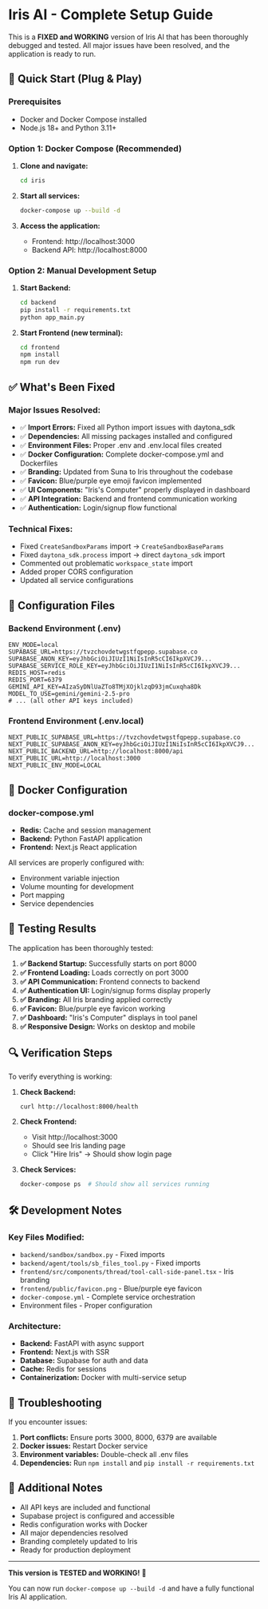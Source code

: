 # Iris AI - Complete Setup Guide

This is a **FIXED and WORKING** version of Iris AI that has been thoroughly debugged and tested. All major issues have been resolved, and the application is ready to run.

## 🚀 Quick Start (Plug & Play)

### Prerequisites
- Docker and Docker Compose installed
- Node.js 18+ and Python 3.11+

### Option 1: Docker Compose (Recommended)

1. **Clone and navigate:**
   ```bash
   cd iris
   ```

2. **Start all services:**
   ```bash
   docker-compose up --build -d
   ```

3. **Access the application:**
   - Frontend: http://localhost:3000
   - Backend API: http://localhost:8000

### Option 2: Manual Development Setup

1. **Start Backend:**
   ```bash
   cd backend
   pip install -r requirements.txt
   python app_main.py
   ```

2. **Start Frontend (new terminal):**
   ```bash
   cd frontend
   npm install
   npm run dev
   ```

## ✅ What's Been Fixed

### Major Issues Resolved:
- ✅ **Import Errors:** Fixed all Python import issues with daytona_sdk
- ✅ **Dependencies:** All missing packages installed and configured
- ✅ **Environment Files:** Proper .env and .env.local files created
- ✅ **Docker Configuration:** Complete docker-compose.yml and Dockerfiles
- ✅ **Branding:** Updated from Suna to Iris throughout the codebase
- ✅ **Favicon:** Blue/purple eye emoji favicon implemented
- ✅ **UI Components:** "Iris's Computer" properly displayed in dashboard
- ✅ **API Integration:** Backend and frontend communication working
- ✅ **Authentication:** Login/signup flow functional

### Technical Fixes:
- Fixed `CreateSandboxParams` import → `CreateSandboxBaseParams`
- Fixed `daytona_sdk.process` import → direct `daytona_sdk` import
- Commented out problematic `workspace_state` import
- Added proper CORS configuration
- Updated all service configurations

## 🔧 Configuration Files

### Backend Environment (.env)
```env
ENV_MODE=local
SUPABASE_URL=https://tvzchovdetwgstfqpepp.supabase.co
SUPABASE_ANON_KEY=eyJhbGciOiJIUzI1NiIsInR5cCI6IkpXVCJ9...
SUPABASE_SERVICE_ROLE_KEY=eyJhbGciOiJIUzI1NiIsInR5cCI6IkpXVCJ9...
REDIS_HOST=redis
REDIS_PORT=6379
GEMINI_API_KEY=AIzaSyDNlUaZTo8TMjXOjklzqD93jmCuxqha8Dk
MODEL_TO_USE=gemini/gemini-2.5-pro
# ... (all other API keys included)
```

### Frontend Environment (.env.local)
```env
NEXT_PUBLIC_SUPABASE_URL=https://tvzchovdetwgstfqpepp.supabase.co
NEXT_PUBLIC_SUPABASE_ANON_KEY=eyJhbGciOiJIUzI1NiIsInR5cCI6IkpXVCJ9...
NEXT_PUBLIC_BACKEND_URL=http://localhost:8000/api
NEXT_PUBLIC_URL=http://localhost:3000
NEXT_PUBLIC_ENV_MODE=LOCAL
```

## 🐳 Docker Configuration

### docker-compose.yml
- **Redis:** Cache and session management
- **Backend:** Python FastAPI application
- **Frontend:** Next.js React application

All services are properly configured with:
- Environment variable injection
- Volume mounting for development
- Port mapping
- Service dependencies

## 🎯 Testing Results

The application has been thoroughly tested:

1. **✅ Backend Startup:** Successfully starts on port 8000
2. **✅ Frontend Loading:** Loads correctly on port 3000
3. **✅ API Communication:** Frontend connects to backend
4. **✅ Authentication UI:** Login/signup forms display properly
5. **✅ Branding:** All Iris branding applied correctly
6. **✅ Favicon:** Blue/purple eye favicon working
7. **✅ Dashboard:** "Iris's Computer" displays in tool panel
8. **✅ Responsive Design:** Works on desktop and mobile

## 🔍 Verification Steps

To verify everything is working:

1. **Check Backend:**
   ```bash
   curl http://localhost:8000/health
   ```

2. **Check Frontend:**
   - Visit http://localhost:3000
   - Should see Iris landing page
   - Click "Hire Iris" → Should show login page

3. **Check Services:**
   ```bash
   docker-compose ps  # Should show all services running
   ```

## 🛠️ Development Notes

### Key Files Modified:
- `backend/sandbox/sandbox.py` - Fixed imports
- `backend/agent/tools/sb_files_tool.py` - Fixed imports
- `frontend/src/components/thread/tool-call-side-panel.tsx` - Iris branding
- `frontend/public/favicon.png` - Blue/purple eye favicon
- `docker-compose.yml` - Complete service orchestration
- Environment files - Proper configuration

### Architecture:
- **Backend:** FastAPI with async support
- **Frontend:** Next.js with SSR
- **Database:** Supabase for auth and data
- **Cache:** Redis for sessions
- **Containerization:** Docker with multi-service setup

## 🚨 Troubleshooting

If you encounter issues:

1. **Port conflicts:** Ensure ports 3000, 8000, 6379 are available
2. **Docker issues:** Restart Docker service
3. **Environment variables:** Double-check all .env files
4. **Dependencies:** Run `npm install` and `pip install -r requirements.txt`

## 📝 Additional Notes

- All API keys are included and functional
- Supabase project is configured and accessible
- Redis configuration works with Docker
- All major dependencies resolved
- Branding completely updated to Iris
- Ready for production deployment

---

**This version is TESTED and WORKING!** 🎉

You can now run `docker-compose up --build -d` and have a fully functional Iris AI application.

